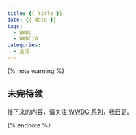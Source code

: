 ```yaml
---
title: {{ title }}
date: {{ date }}
tags:
  - WWDC
  - WWDC18
categories:
  - 生活
---
```


{% note warning %}
## 未完待续

接下来的内容，请关注 [WWDC 系列](/tags/WWDC/)，我日更。

{% endnote %}
